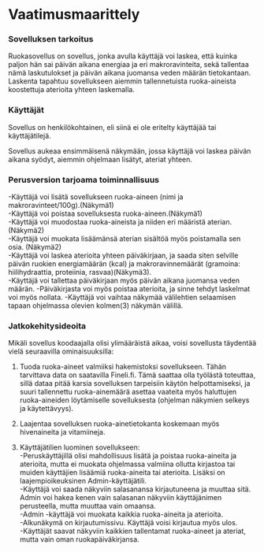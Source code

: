 # Vaatimusmaarittely

### Sovelluksen tarkoitus
Ruokasovellus on sovellus, jonka avulla käyttäjä voi laskea, 
että kuinka paljon hän sai päivän aikana energiaa ja eri makroravinteita, sekä tallentaa nämä laskutulokset ja päivän aikana juomansa
veden määrän tietokantaan. Laskenta tapahtuu sovellukseen aiemmin tallennetuista ruoka-aineista koostettuja aterioita yhteen laskemalla. 
 

### Käyttäjät
Sovellus on henkilökohtainen, eli siinä ei ole eritelty käyttäjää tai käyttäjätilejä. 

Sovellus aukeaa ensimmäisenä näkymään, jossa käyttäjä voi laskea päivän aikana syödyt, aiemmin ohjelmaan lisätyt, ateriat yhteen.  

### Perusversion tarjoama toiminnallisuus
-Käyttäjä voi lisätä sovellukseen ruoka-aineen (nimi ja makroravinteet/100g).(Näkymä1)   
-Käyttäjä voi poistaa sovelluksesta ruoka-aineen.(Näkymä1)    
-Käyttäjä voi muodostaa ruoka-aineista ja niiden eri määristä aterian.(Näkymä2)  
-Käyttäjä voi muokata lisäämänsä aterian sisältöä myös poistamalla sen osia. (Näkymä2)  
-Käyttäjä voi laskea aterioita yhteen päiväkirjaan, ja saada siten selville päivän ruokien energiamäärän (kcal) ja makroravinnemäärät
 (gramoina: hiilihydraattia, proteiinia, rasvaa)(Näkymä3).  
-Käyttäjä voi tallettaa päiväkirjaan myös päivän aikana juomansa veden määrän.
-Päiväkirjasta voi myös poistaa aterioita, ja sinne tehdyt laskelmat voi myös nollata.
-Käyttäjä voi vaihtaa näkymää välilehtien selaamisen tapaan ohjelmassa olevien kolmen(3) näkymän välillä.  


### Jatkokehitysideoita

Mikäli sovellus koodaajalla olisi ylimääräistä aikaa, 
voisi sovellusta täydentää vielä seuraavilla ominaisuuksilla:  

1) Tuoda ruoka-aineet valmiiksi hakemistoksi sovellukseen. Tähän tarvittava data on saatavilla Fineli.fi. Tämä saattaa olla työlästä toteuttaa, sillä dataa pitää karsia sovelluksen tarpeisiin käytön helpottamiseksi, ja suuri tallennettu ruoka-ainemäärä asettaa vaateita myös haluttujen ruoka-aineiden löytämiselle sovelluksesta (ohjelman näkymien selkeys ja käytettävyys).   

2) Laajentaa sovelluksen ruoka-ainetietokanta koskemaan myös hivenaineita ja vitamiineja.

3) Käyttäjätilien luominen sovellukseen:  
-Peruskäyttäjillä olisi mahdollisuus lisätä ja poistaa ruoka-aineita ja aterioita, mutta ei muokata ohjelmassa valmiina ollutta kirjastoa tai muiden käyttäjien lisäämiä ruoka-aineita tai aterioita. Lisäksi on laajempioikeuksinen Admin-käyttäjätili.  
-Käyttäjä voi saada näkyviin salasanansa kirjautuneena ja muuttaa sitä. Admin voi hakea kenen vain salasanan näkyviin käyttäjänimen perusteella, mutta muuttaa vain omaansa.  
	-Admin -käyttäjä voi muokata kaikkia ruoka-aineita ja aterioita.  
	-Alkunäkymä on kirjautumissivu. Käyttäjä voisi kirjautua myös ulos.  
-Käyttäjät saavat näkyviin kaikkien tallentamat ruoka-aineet ja ateriat, mutta vain oman ruokapäiväkirjansa.  
